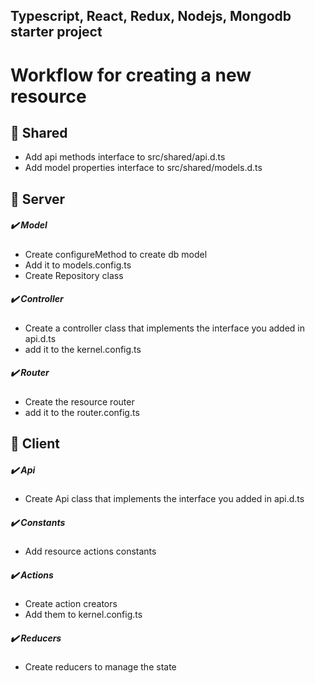 Typescript, React, Redux, Nodejs, Mongodb starter project
---------------------------------------------------------

# Workflow for creating a new resource

## :file_folder: Shared
- Add api methods interface to src/shared/api.d.ts
- Add model properties interface to src/shared/models.d.ts

## :file_folder: Server 
##### :heavy_check_mark: Model
- Create configureMethod to create db model
- Add it to models.config.ts
- Create Repository class
	
##### :heavy_check_mark: Controller
- Create a controller class that implements the interface you added in api.d.ts
- add it to the kernel.config.ts

##### :heavy_check_mark: Router
- Create the resource router
- add it to the router.config.ts

## :file_folder: Client
##### :heavy_check_mark: Api
- Create Api class that implements the interface you added in api.d.ts
	
##### :heavy_check_mark: Constants
- Add resource actions constants

##### :heavy_check_mark: Actions
- Create action creators
- Add them to kernel.config.ts

##### :heavy_check_mark: Reducers
- Create reducers to manage the state
